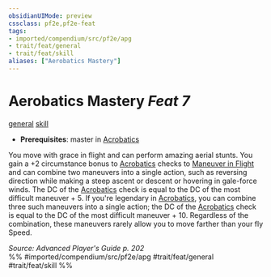 ```yaml
---
obsidianUIMode: preview
cssclass: pf2e,pf2e-feat
tags:
- imported/compendium/src/pf2e/apg
- trait/feat/general
- trait/feat/skill
aliases: ["Aerobatics Mastery"]
---
```

# Aerobatics Mastery  *Feat 7*  
[general](general.md)  [skill](skill.md)  

- **Prerequisites**: master in [Acrobatics](../skills.md#Acrobatics)

You move with grace in flight and can perform amazing aerial stunts. You gain a +2 circumstance bonus to [Acrobatics](../skills.md#Acrobatics) checks to [Maneuver in Flight](maneuver-in-flight.md) and can combine two maneuvers into a single action, such as reversing direction while making a steep ascent or descent or hovering in gale-force winds. The DC of the [Acrobatics](../skills.md#Acrobatics) check is equal to the DC of the most difficult maneuver + 5. If you're legendary in [Acrobatics](../skills.md#Acrobatics), you can combine three such maneuvers into a single action; the DC of the [Acrobatics](../skills.md#Acrobatics) check is equal to the DC of the most difficult maneuver + 10. Regardless of the combination, these maneuvers rarely allow you to move farther than your fly Speed.

*Source: Advanced Player's Guide p. 202*  
%% #imported/compendium/src/pf2e/apg #trait/feat/general #trait/feat/skill %%